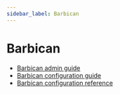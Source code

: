 ```yaml
---
sidebar_label: Barbican
---
```


# Barbican

* [Barbican admin guide](https://docs.openstack.org/barbican/latest/admin/index.html)
* [Barbican configuration guide](https://docs.openstack.org/barbican/latest/configuration/index.html)
* [Barbican configuration reference](https://docs.openstack.org/barbican/latest/configuration/config.html)

